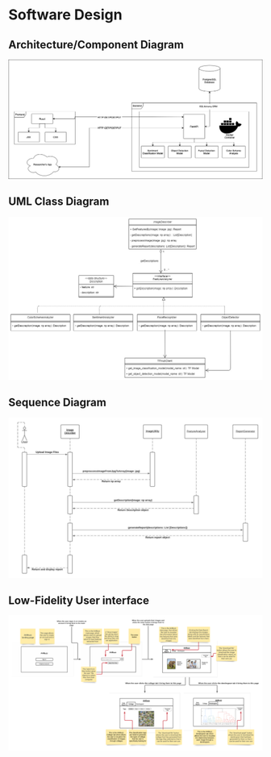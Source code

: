# Software Design

## Architecture/Component Diagram

[![Architecture](images/architecture.jpg)](images/architecture.png)

## UML Class Diagram

[![UML](images/uml.jpg)](images/uml.jpg)

## Sequence Diagram

[![Sequence](images/sequence-diagram.jpeg)](images/sequence-diagram.jpeg)

## Low-Fidelity User interface

[![Low-Fidelity User interface](images/wireframes.png)](images/wireframes.png)
